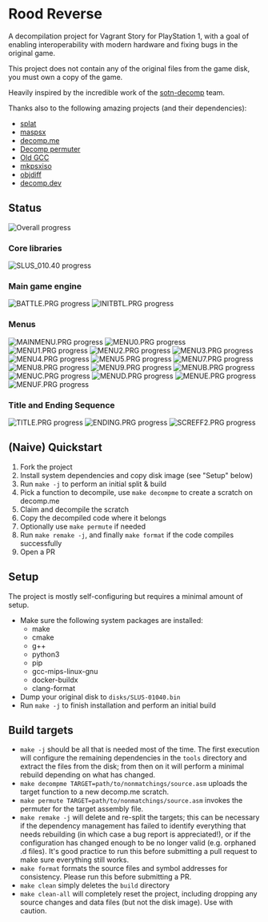 # Rood Reverse

A decompilation project for Vagrant Story for PlayStation 1, with a goal of enabling interoperability with modern hardware and fixing bugs in the original game.

This project does not contain any of the original files from the game disk, you must own a copy of the game.

Heavily inspired by the incredible work of the [sotn-decomp](https://github.com/Xeeynamo/sotn-decomp) team.

Thanks also to the following amazing projects (and their dependencies):
- [splat](https://github.com/ethteck/splat)
- [maspsx](https://github.com/mkst/maspsx)
- [decomp.me](https://github.com/decompme/decomp.me)
- [Decomp permuter](https://github.com/simonlindholm/decomp-permuter)
- [Old GCC](https://github.com/decompals/old-gcc)
- [mkpsxiso](https://github.com/Lameguy64/mkpsxiso)
- [objdiff](https://github.com/encounter/objdiff)
- [decomp.dev](https://decomp.dev/)

## Status

![Overall progress](https://decomp.dev/ser-pounce/rood-reverse.svg?mode=shield&label=Overall+progress)

### Core libraries
![SLUS_010.40 progress](https://decomp.dev/ser-pounce/rood-reverse.svg?mode=shield&category=SLUS_010.40)

### Main game engine
![BATTLE.PRG progress](https://decomp.dev/ser-pounce/rood-reverse.svg?mode=shield&category=BATTLE.PRG)
![INITBTL.PRG progress](https://decomp.dev/ser-pounce/rood-reverse.svg?mode=shield&category=INITBTL.PRG)

### Menus
![MAINMENU.PRG progress](https://decomp.dev/ser-pounce/rood-reverse.svg?mode=shield&category=MAINMENU.PRG)
![MENU0.PRG progress](https://decomp.dev/ser-pounce/rood-reverse.svg?mode=shield&category=MENU0.PRG)
![MENU1.PRG progress](https://decomp.dev/ser-pounce/rood-reverse.svg?mode=shield&category=MENU1.PRG&color=%2332a934)
![MENU2.PRG progress](https://decomp.dev/ser-pounce/rood-reverse.svg?mode=shield&category=MENU2.PRG&color=%2332a934)
![MENU3.PRG progress](https://decomp.dev/ser-pounce/rood-reverse.svg?mode=shield&category=MENU3.PRG)
![MENU4.PRG progress](https://decomp.dev/ser-pounce/rood-reverse.svg?mode=shield&category=MENU4.PRG)
![MENU5.PRG progress](https://decomp.dev/ser-pounce/rood-reverse.svg?mode=shield&category=MENU5.PRG)
![MENU7.PRG progress](https://decomp.dev/ser-pounce/rood-reverse.svg?mode=shield&category=MENU7.PRG)
![MENU8.PRG progress](https://decomp.dev/ser-pounce/rood-reverse.svg?mode=shield&category=MENU8.PRG)
![MENU9.PRG progress](https://decomp.dev/ser-pounce/rood-reverse.svg?mode=shield&category=MENU9.PRG)
![MENUB.PRG progress](https://decomp.dev/ser-pounce/rood-reverse.svg?mode=shield&category=MENUB.PRG)
![MENUC.PRG progress](https://decomp.dev/ser-pounce/rood-reverse.svg?mode=shield&category=MENUC.PRG)
![MENUD.PRG progress](https://decomp.dev/ser-pounce/rood-reverse.svg?mode=shield&category=MENUD.PRG)
![MENUE.PRG progress](https://decomp.dev/ser-pounce/rood-reverse.svg?mode=shield&category=MENUE.PRG)
![MENUF.PRG progress](https://decomp.dev/ser-pounce/rood-reverse.svg?mode=shield&category=MENUF.PRG)

### Title and Ending Sequence
![TITLE.PRG progress](https://decomp.dev/ser-pounce/rood-reverse.svg?mode=shield&category=TITLE.PRG)
![ENDING.PRG progress](https://decomp.dev/ser-pounce/rood-reverse.svg?mode=shield&category=ENDING.PRG)
![SCREFF2.PRG progress](https://decomp.dev/ser-pounce/rood-reverse.svg?mode=shield&category=SCREFF2.PRG)

## (Naive) Quickstart
1. Fork the project
2. Install system dependencies and copy disk image (see "Setup" below)
3. Run `make -j` to perform an initial split & build
4. Pick a function to decompile, use `make decompme` to create a scratch on decomp.me
5. Claim and decompile the scratch
6. Copy the decompiled code where it belongs 
7. Optionally use `make permute` if needed
8. Run `make remake -j`, and finally `make format` if the code compiles successfully
9. Open a PR

## Setup
The project is mostly self-configuring but requires a minimal amount of setup.
- Make sure the following system packages are installed:
    - make
    - cmake
    - g++
    - python3
    - pip
    - gcc-mips-linux-gnu
    - docker-buildx
    - clang-format
- Dump your original disk to `disks/SLUS-01040.bin`
- Run `make -j` to finish installation and perform an initial build

## Build targets
- `make -j` should be all that is needed most of the time. The first execution will configure the remaining dependencies in the `tools` directory and extract the files from the disk; from then on it will perform a minimal rebuild depending on what has changed. 
- `make decompme TARGET=path/to/nonmatchings/source.asm` uploads the target function to a new decomp.me scratch.
- `make permute TARGET=path/to/nonmatchings/source.asm` invokes the permuter for the target assembly file. 
- `make remake -j` will delete and re-split the targets; this can be necessary if the dependency management has failed to identify everything that needs rebuilding (in which case a bug report is appreciated!), or if the configuration has changed enough to be no longer valid (e.g. orphaned .d files). It's good practice to run this before submitting a pull request to make sure everything still works.
- `make format` formats the source files and symbol addresses for consistency. Please run this before submitting a PR.
- `make clean` simply deletes the `build` directory
- `make clean-all` will completely reset the project, including dropping any source changes and data files (but not the disk image). Use with caution.
